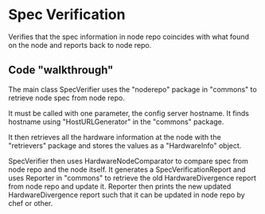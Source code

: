 <!-- Copyright 2017 Yahoo Holdings. Licensed under the terms of the Apache 2.0 license. See LICENSE in the project root. -->
# Spec Verification
Verifies that the spec information in node repo coincides with what found on the node and reports back to node repo. 

## Code "walkthrough"
The main class SpecVerifier uses the "noderepo" package in "commons" to retrieve node spec from node repo. 

It must be called with one parameter, the config server hostname. It finds hostname using "HostURLGenerator" in the "commons" package.

It then retrieves all the hardware information at the node with the "retrievers" package and stores the values as a 
"HardwareInfo" object. 

SpecVerifier then uses HardwareNodeComparator to compare spec from node repo and the node itself. It generates a 
SpecVerificationReport and uses Reporter in "commons" to retrieve the old HardwareDivergence report from node repo and update it. Reporter then prints the new
updated HardwareDivergence report such that it can be updated in node repo by chef or other.
